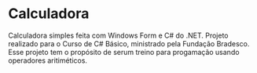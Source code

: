 # Calculadora
 Calculadora simples feita com Windows Form e C# do .NET. Projeto realizado para o Curso de C# Básico, ministrado pela Fundação Bradesco. Esse projeto tem o propósito de serum treino para progamação usando operadores aritiméticos.
